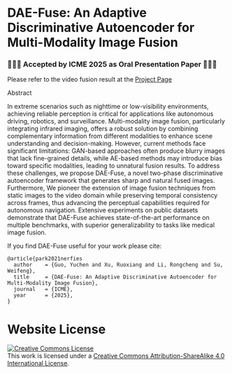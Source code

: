 # DAE-Fuse: An Adaptive Discriminative Autoencoder for Multi-Modality Image Fusion

### 🎉🎉🎉 Accepted by ICME 2025 as Oral Presentation Paper 🎉🎉🎉

Please refer to the video fusion result at the <a href="https://eurekaarrow.github.io/daefuse.github.io/" target="_blank">  Project Page </a>


Abstract

In extreme scenarios such as nighttime or low-visibility environments, achieving reliable perception is critical for applications like autonomous driving, robotics, and surveillance. Multi-modality image fusion, particularly integrating infrared imaging, offers a robust solution by combining complementary information from different modalities to enhance scene understanding and decision-making. However, current methods face significant limitations: GAN-based approaches often produce blurry images that lack fine-grained details, while AE-based methods may introduce bias toward specific modalities, leading to unnatural fusion results. To address these challenges, we propose DAE-Fuse, a novel two-phase discriminative autoencoder framework that generates sharp and natural fused images. Furthermore, We pioneer the extension of image fusion techniques from static images to the video domain while preserving temporal consistency across frames, thus advancing the perceptual capabilities required for autonomous navigation. Extensive experiments on public datasets demonstrate that DAE-Fuse achieves state-of-the-art performance on multiple benchmarks, with superior generalizability to tasks like medical image fusion.

If you find DAE-Fuse useful for your work please cite:
```
@article{park2021nerfies
  author    = {Guo, Yuchen and Xu, Ruoxiang and Li, Rongcheng and Su, Weifeng},
  title     = {DAE-Fuse: An Adaptive Discriminative Autoencoder for Multi-Modality Image Fusion},
  journal   = {ICME},
  year      = {2025},
}
```

# Website License
<a rel="license" href="http://creativecommons.org/licenses/by-sa/4.0/"><img alt="Creative Commons License" style="border-width:0" src="https://i.creativecommons.org/l/by-sa/4.0/88x31.png" /></a><br />This work is licensed under a <a rel="license" href="http://creativecommons.org/licenses/by-sa/4.0/">Creative Commons Attribution-ShareAlike 4.0 International License</a>.
